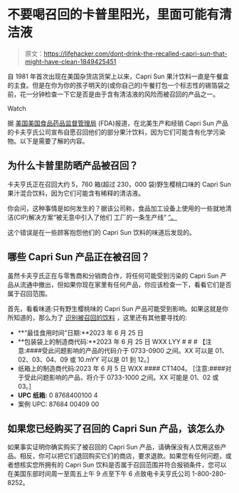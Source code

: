 # 不要喝召回的卡普里阳光，里面可能有清洁液

> 原文：<https://lifehacker.com/dont-drink-the-recalled-capri-sun-that-might-have-clean-1849425451>

自 1981 年首次出现在美国杂货店货架上以来，Capri Sun 果汁饮料一直是午餐盒的主食。但是在你为你的孩子明天的(或你自己的)午餐打包一个标志性的锡箔袋之前，花一分钟检查一下它是否是由于含有清洁液的风险而被召回的产品之一。

Watch

据 [美国美国食品药品监督管理局](https://www.fda.gov/safety/recalls-market-withdrawals-safety-alerts/kraft-heinz-announcing-voluntary-recall-capri-sun-wild-cherry-flavored-juice-drink-blend-beverages) (FDA)报道，在北美生产和经销 Capri Sun 产品的卡夫亨氏公司宣布自愿召回他们的部分果汁饮料，因为它们可能含有化学污染物。以下是需要了解的内容。

## 为什么卡普里防晒产品被召回？

卡夫亨氏正在召回大约 5，760 箱(超过 230，000 袋)野生樱桃口味的 Capri Sun 果汁混合饮料，因为它们可能含有稀释的清洁液。

你会问，这种事情是如何发生的？据该公司称，食品加工设备上使用的一些就地清洁(CIP)解决方案“被无意中引入了他们 工厂的一条生产线“ [”。](https://www.fda.gov/safety/recalls-market-withdrawals-safety-alerts/kraft-heinz-announcing-voluntary-recall-capri-sun-wild-cherry-flavored-juice-drink-blend-beverages)

这个错误是在一些顾客抱怨他们的 Capri Sun 饮料的味道后发现的。

## 哪些 Capri Sun 产品正在被召回？

虽然卡夫亨氏正在与零售商和分销商合作，将任何可能受到污染的 Capri Sun 产品从流通中撤出，但如果你现在家里有任何产品，你应该检查一下，看看它们是否属于召回范围。

首先，看看味道:只有野生樱桃味的 Capri Sun 产品可能受到影响。如果这就是你所知道的，那么为了 [识别被召回的饮料](https://www.fda.gov/safety/recalls-market-withdrawals-safety-alerts/kraft-heinz-announcing-voluntary-recall-capri-sun-wild-cherry-flavored-juice-drink-blend-beverages) ，这里还有其他要寻找的:

*   **“最佳食用时间”日期:**2023 年 6 月 25 日
*   **包装袋上的制造商代码:**2023 年 6 月 25 日 WXX LYY # # #
    【注意:####受此问题影响的产品的代码介于 0733-0900 之间。XX 可以是 01、02、03、04、09 或 10.mYY 可以是 01 到 12。]
*   纸箱上的制造商代码:2023 年 6 月 5 日 WXX #### CT1404。
    [注意:####对于受此问题影响的产品，将介于 0733-1000 之间。XX 可能是 01、02 或 03。]
*   **UPC 纸箱:** 0 8768400100 4
*   案例 UPC: 87684 00409 00

## 如果您已经购买了召回的 Capri Sun 产品，该怎么办

如果事实证明你确实购买了被召回的 Capri Sun 产品，请确保没有人饮用这些产品。相反，你可以把它们退回购买它们的商店，要求退款。如果您有任何问题，或者想核实您所拥有的 Capri Sun 饮料是否属于召回范围并符合报销条件，您可以在美国东部时间周一至周五上午 9 点至下午 6 点致电卡夫亨氏公司 1-800-280-8252。
